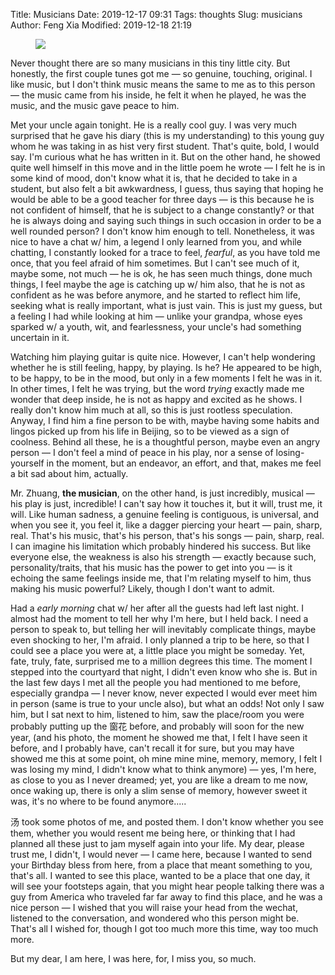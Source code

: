Title: Musicians
Date: 2019-12-17 09:31
Tags: thoughts
Slug: musicians
Author: Feng Xia
Modified: 2019-12-18 21:19

<figure class="col s12">
  <img src="images/musician%20zhuang.jpg"/>
</figure>


Never thought there are so many musicians in this tiny little
city. But honestly, the first couple tunes got me &mdash; so genuine,
touching, original. I like music, but I don't think music means the
same to me as to this person &mdash; the music came from his inside,
he felt it when he played, he was the music, and the music gave peace
to him.

Met your uncle again tonight. He is a really cool guy. I was very much
surprised that he gave his diary (this is my understanding) to this
young guy whom he was taking in as hist very first student. That's
quite, bold, I would say. I'm curious what he has written in it. But
on the other hand, he showed quite well himself in this move and in
the little poem he wrote &mdash; I felt he is in some kind of mood,
don't know what it is, that he decided to take in a student, but also
felt a bit awkwardness, I guess, thus saying that hoping he would be
able to be a good teacher for three days &mdash; is this because he is
not confident of himself, that he is subject to a change constantly?
or that he is always doing and saying such things in such occasion in
order to be a well rounded person? I don't know him enough to
tell. Nonetheless, it was nice to have a chat w/ him, a legend I only
learned from you, and while chatting, I constantly looked for a trace
to feel, _fearful_, as you have told me once, that you feel afraid of
him sometimes. But I can't see much of it, maybe some, not much
&mdash; he is ok, he has seen much things, done much things, I feel
maybe the age is catching up w/ him also, that he is not as confident
as he was before anymore, and he started to reflect him life, seeking
what is really important, what is just vain. This is just my guess,
but a feeling I had while looking at him &mdash; unlike your grandpa,
whose eyes sparked w/ a youth, wit, and fearlessness, your uncle's had
something uncertain in it.

Watching him playing guitar is quite nice. However, I can't help
wondering whether he is still feeling, happy, by playing. Is he? He
appeared to be high, to be happy, to be in the mood, but only in a few
moments I felt he was in it. In other times, I felt he was trying, but
the word _trying_ exactly made me wonder that deep inside, he is not
as happy and excited as he shows. I really don't know him much at all,
so this is just rootless speculation. Anyway, I find him a fine person
to be with, maybe having some habits and lingos picked up from his
life in Beijing, so to be viewed as a sign of coolness. Behind all
these, he is a thoughtful person, maybe even an angry person &mdash; I
don't feel a mind of peace in his play, nor a sense of losing-yourself
in the moment, but an endeavor, an effort, and that, makes me feel a bit
sad about him, actually.

Mr. Zhuang, **the musician**, on the other hand, is just incredibly,
musical &mdash; his play is just, incredible! I can't say how it
touches it, but it will, trust me, it will. Like human sadness, a
genuine feeling is contiguous, is universal, and when you see it, you
feel it, like a dagger piercing your heart &mdash; pain, sharp,
real. That's his music, that's his person, that's his songs &mdash;
pain, sharp, real. I can imagine his limitation which probably
hindered his success. But like everyone else, the weakness is also his
strength &mdash; exactly because such, personality/traits, that his
music has the power to get into you &mdash; is it echoing the same
feelings inside me, that I'm relating myself to him, thus making his
music powerful? Likely, though I don't want to admit.

Had a _early morning_ chat w/ her after all the guests had left last
night. I almost had the moment to tell her why I'm here, but I held
back. I need a person to speak to, but telling her will inevitably
complicate things, maybe even shocking to her, I'm afraid. I only
planned a trip to be here, so that I could see a place you were at, a
little place you might be someday. Yet, fate, truly, fate, surprised
me to a million degrees this time. The moment I stepped into the
courtyard that night, I didn't even know who she is. But in the last
few days I met all the people you had mentioned to me before,
especially grandpa &mdash; I never know, never expected I would ever
meet him in person (same is true to your uncle also), but what an
odds! Not only I saw him, but I sat next to him, listened to him, saw
the place/room you were probably putting up the 窗花 before, and
probably will soon for the new year, (and his photo, the moment he
showed me that, I felt I have seen it before, and I probably have,
can't recall it for sure, but you may have showed me this at some
point, oh mine mine mine, memory, memory, I felt I was losing my mind,
I didn't know what to think anymore) &mdash; yes, I'm here, as close
to you as I never dreamed; yet, you are like a dream to me now, once
waking up, there is only a slim sense of memory, however sweet it was,
it's no where to be found anymore.....

汤 took some photos of me, and posted them. I don't know whether you
see them, whether you would resent me being here, or thinking that I
had planned all these just to jam myself again into your life. My
dear, please trust me, I didn't, I would never &mdash; I came here,
because I wanted to send your Birthday bless from here, from a place
that meant something to you, that's all. I wanted to see this place,
wanted to be a place that one day, it will see your footsteps again,
that you might hear people talking there was a guy from America who
traveled far far away to find this place, and he was a nice person
&mdash; I wished that you will raise your head from the wechat,
listened to the conversation, and wondered who this person might
be. That's all I wished for, though I got too much more this time, way
too much more.

But my dear, I am here, I was here, for, I miss you, so much.
